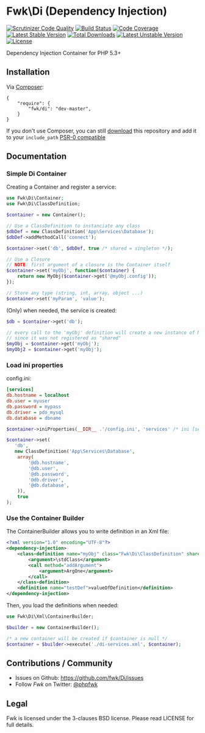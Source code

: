 # Fwk\Di (Dependency Injection)

[![Scrutinizer Code Quality](https://scrutinizer-ci.com/g/fwk/Di/badges/quality-score.png?s=1f384822977a9e5c941466034ab35a2266d132d4)](https://scrutinizer-ci.com/g/fwk/Di/)
[![Build Status](https://secure.travis-ci.org/fwk/Di.png?branch=master)](http://travis-ci.org/fwk/Di)
[![Code Coverage](https://scrutinizer-ci.com/g/fwk/Di/badges/coverage.png?s=1bd36bba6a4e9e86d219c91fcaef55c846f676a1)](https://scrutinizer-ci.com/g/fwk/Di/)
[![Latest Stable Version](https://poser.pugx.org/fwk/di/v/stable.png)](https://packagist.org/packages/fwk/di) 
[![Total Downloads](https://poser.pugx.org/fwk/di/downloads.png)](https://packagist.org/packages/fwk/di) 
[![Latest Unstable Version](https://poser.pugx.org/fwk/di/v/unstable.png)](https://packagist.org/packages/fwk/di) 
[![License](https://poser.pugx.org/fwk/di/license.png)](https://packagist.org/packages/fwk/di)

Dependency Injection Container for PHP 5.3+ 

## Installation

Via [Composer](http://getcomposer.org):

```
{
    "require": {
        "fwk/di": "dev-master",
    }
}
```

If you don't use Composer, you can still [download](https://github.com/fwk/Di/zipball/master) this repository and add it
to your ```include_path``` [PSR-0 compatible](https://github.com/php-fig/fig-standards/blob/master/accepted/PSR-0.md)

## Documentation

### Simple Di Container

Creating a Container and register a service:

``` php
use Fwk\Di\Container;
use Fwk\Di\ClassDefinition;

$container = new Container();

// Use a ClassDefinition to instanciate any class
$dbDef = new ClassDefinition('App\Services\Database');
$dbDef->addMethodCall('connect');

$container->set('db', $dbDef, true /* shared = singleton */);

// Use a Closure
// NOTE: first argument of a closure is the Container itself
$container->set('myObj', function($container) {
    return new MyObj($container->get('@myObj.config'));
});

// Store any type (string, int, array, object ...) 
$container->set('myParam', 'value');
```

(Only) when needed, the service is created:

``` php
$db = $container->get('db');

// every call to the 'myObj' definition will create a new instance of MyObj
// since it was not registered as "shared"
$myObj = $container->get('myObj');
$myObj2 = $container->get('myObj');
```

### Load ini properties

config.ini:

``` ini
[services]
db.hostname = localhost
db.user = myuser
db.password = mypass
db.driver = pdo_mysql
db.database = dbname
```

``` php
$container->iniProperties(__DIR__ .'/config.ini', 'services' /* ini [section] */);

$container->set(
   'db',
   new ClassDefinition('App\Services\Database', 
    array(
        '@db.hostname', 
        '@db.user', 
        '@db.password',
        '@db.driver', 
        '@db.database', 
    )),
    true
);
```

### Use the Container Builder

The ContainerBuilder allows you to write definition in an Xml file:

``` xml
<?xml version="1.0" encoding="UTF-8"?>
<dependency-injection>
    <class-definition name="myObj" class="Fwk\Di\ClassDefinition" shared="true">
        <argument>\stdClass</argument>
        <call method="addArgument">
            <argument>ArgOne</argument>
        </call>
    </class-definition>
    <definition name="testDef">valueOfDefinition</definition>
</dependency-injection>
```

Then, you load the definitions when needed:
``` php
use Fwk\Di\Xml\ContainerBuilder;

$builder = new ContainerBuilder();

/* a new container will be created if $container is null */
$container = $builder->execute('./di-services.xml', $container);
```

## Contributions / Community

- Issues on Github: https://github.com/fwk/Di/issues
- Follow *Fwk* on Twitter: [@phpfwk](https://twitter.com/phpfwk)

## Legal 

Fwk is licensed under the 3-clauses BSD license. Please read LICENSE for full details.
